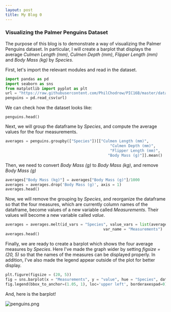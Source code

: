 ```yaml
---
layout: post
title: My Blog 0
---
```


### Visualizing the Palmer Penguins Dataset

The purpose of this blog is to demonstrate a way of visualizing the Palmer Penguins dataset. In particular, I will create a barplot that displays the average *Culmen Length (mm)*, *Culmen Depth (mm)*, *Flipper Length (mm)* and *Body Mass (kg)* by *Species*.

First, let's import the relevant modules and read in the dataset.

```python
import pandas as pd
import seaborn as sns 
from matplotlib import pyplot as plt
url = "https://raw.githubusercontent.com/PhilChodrow/PIC16B/master/datasets/palmer_penguins.csv"
penguins = pd.read_csv(url)
```
We can check how the dataset looks like:

```
penguins.head()
```

Next, we will group the dataframe by *Species*, and compute the average values for the four measurements.

```python
averages = penguins.groupby(["Species"])[["Culmen Length (mm)",
                                              "Culmen Depth (mm)",
                                              "Flipper Length (mm)",
                                             "Body Mass (g)"]].mean()
```

Then, we need to convert *Body Mass (g)* to *Body Mass (kg)*, and remove *Body Mass (g)*

```python
averages["Body Mass (kg)"] = averages["Body Mass (g)"]/1000
averages = averages.drop('Body Mass (g)', axis = 1)
averages.head()
```
Now, we will remove the grouping by *Species*, and reorganize the dataframe so that the four measures, which are currently column names of the dataframe, become values of a new variable called *Measurements*. Their values will become a new variable called *value*. 

```python
averages = averages.melt(id_vars = "Species", value_vars = list(averages.columns)[1:],
                                           var_name = "Measurements")
averages.head()
```

Finally, we are ready to create a barplot which shows the four average measures by *Species*. Here I've made the graph wider by setting *figsize = (20, 5)* so that the names of the measures can be displayed properly. In addition, I've also made the legend appear outside of the plot for better display. 

```python
plt.figure(figsize = (20, 5))
fig = sns.barplot(x = "Measurements", y = "value", hue = "Species", data = averages)
fig.legend(bbox_to_anchor=(1.05, 1), loc='upper left', borderaxespad=0)
```

And, here is the barplot!

![penguins.png](/PIC16B/jianili31.github.io/images/penguins.png)
